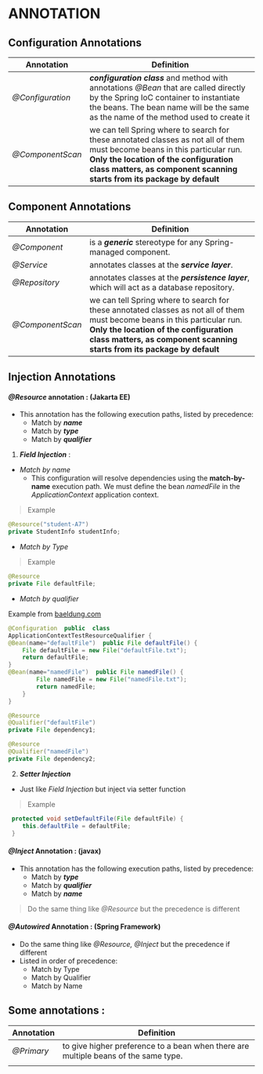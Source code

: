 # ANNOTATION
##  **Configuration Annotations**

|  Annotation |  Definition |   
|---|---|
|  _@Configuration_ |   _**configuration class**_ and method with annotations _@Bean_ that are called directly by the Spring IoC container to instantiate the beans. The bean name will be the same as the name of the method used to create it |
| _@ComponentScan_  |  we can tell Spring where to search for these annotated classes as not all of them must become beans in this particular run. **Only the location of the configuration class matters, as component scanning starts from its package by default** | 

## **Component Annotations**

| Annotation  | Definition  | 
|---|---|
|_@Component_|is a _**generic**_ stereotype for any Spring-managed component.|
|_@Service_|annotates classes at the _**service layer**_.|
|_@Repository_|annotates classes at the _**persistence layer**_, which will act as a database repository.|
| _@ComponentScan_  |  we can tell Spring where to search for these annotated classes as not all of them must become beans in this particular run. **Only the location of the configuration class matters, as component scanning starts from its package by default** | 

## **Injection Annotations**
#### _**@Resource**_ **annotation** : (Jakarta EE)
- This annotation has the following execution paths, listed by precedence:
	- Match by _**name**_
	- Match by _**type**_
	- Match by _**qualifier**_

1. _**Field Injection**_ :
- _Match by name_
	- This configuration will resolve dependencies using the **match-by-name** execution path. We must define the bean _namedFile_ in the _ApplicationContext_ application context.
> Example
```java
@Resource("student-A7")
private StudentInfo studentInfo;
```
- _Match by Type_ 

> Example 
```java
@Resource  
private File defaultFile;
```

- _Match by qualifier_ 

Example from [baeldung.com](https://www.baeldung.com/spring-annotations-resource-inject-autowire)
```java
@Configuration  public  class 
ApplicationContextTestResourceQualifier { 
@Bean(name="defaultFile")  public File defaultFile() { 
    File defaultFile = new File("defaultFile.txt"); 
    return defaultFile; 
} 
@Bean(name="namedFile")  public File namedFile() { 
        File namedFile = new File("namedFile.txt"); 
        return namedFile; 
    } 
}
```

```java
@Resource  
@Qualifier("defaultFile")  
private File dependency1; 

@Resource 
@Qualifier("namedFile")  
private File dependency2;
```

2. _**Setter Injection**_
- Just like _Field Injection_ but inject via setter function
> Example
```java
 protected void setDefaultFile(File defaultFile) {
    this.defaultFile = defaultFile; 
 }
```
#### _**@Inject**_  Annotation : (javax)
- This annotation has the following execution paths, listed by precedence:
	- Match by _**type**_
	- Match by _**qualifier**_
	- Match by _**name**_

> Do the same thing like _@Resource_ but the precedence is different
#### _**@Autowired**_ Annotation : (Spring Framework)
- Do the same thing like _@Resource, @Inject_ but the precedence if different 
- Listed in order of precedence:
	- Match by Type
	- Match by Qualifier
	- Match by Name


## Some annotations :
|Annotation|Definition|
|---|---|
|_@Primary_| to give higher preference to a bean when there are multiple beans of the same type.|
|||o



<!--stackedit_data:
eyJoaXN0b3J5IjpbLTEwOTExMzE5MTAsLTE0ODg2MTgxNjYsLT
cxNDY5MTI4NywtMTAzNTQzOTIwOSwtMTU2MjY1NDY5OCwxMjA0
Njg0NTM5LDkzODQwNTAzMywtMjA2MjU3MTMwNCw0MTkxNDQ2OD
EsMjQxMzMzNDU0XX0=
-->